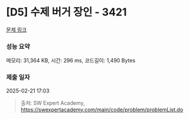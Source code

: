 # [D5] 수제 버거 장인 - 3421 

[문제 링크](https://swexpertacademy.com/main/code/problem/problemDetail.do?contestProbId=AWErcQmKy6kDFAXi) 

### 성능 요약

메모리: 31,364 KB, 시간: 296 ms, 코드길이: 1,490 Bytes

### 제출 일자

2025-02-21 17:03



> 출처: SW Expert Academy, https://swexpertacademy.com/main/code/problem/problemList.do